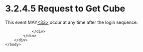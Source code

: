 <html dir="LTR" xmlns:mshelp="http://msdn.microsoft.com/mshelp" xmlns:ddue="http://ddue.schemas.microsoft.com/authoring/2003/5" xmlns:xlink="http://www.w3.org/1999/xlink" xmlns:tool="http://www.microsoft.com/tooltip">
    <head>
        <meta http-equiv="Content-Type" content="text/html; CHARSET=utf-8"></meta>
        <meta name="save" content="history"></meta>
        <title>3.2.4.5 Request to Get Cube</title>
        <xml>
            <mshelp:toctitle title="3.2.4.5 Request to Get Cube"></mshelp:toctitle>
            <mshelp:rltitle title="[MS-SSAS8]: Request to Get Cube"></mshelp:rltitle>
            <mshelp:keyword index="A" term="970b2bd6-dcdb-42c1-a6de-62feec04a181"></mshelp:keyword>
            <mshelp:attr name="DCSext.ContentType" value="open specification"></mshelp:attr>
            <mshelp:attr name="AssetID" value="970b2bd6-dcdb-42c1-a6de-62feec04a181"></mshelp:attr>
            <mshelp:attr name="TopicType" value="kbRef"></mshelp:attr>
            <mshelp:attr name="DCSext.Title" value="[MS-SSAS8]: Request to Get Cube" />
        </xml>
    </head>
    <body>
        <div id="header">
            <h1 class="heading">3.2.4.5 Request to Get Cube</h1>
        </div>
        <div id="mainSection">
            <div id="mainBody">
                <div id="allHistory" class="saveHistory"></div>
                <div id="sectionSection0" class="section" name="collapseableSection">
                    

<p>This event MAY<a id="Appendix_A_Target_33"></a><a href="05c9e5c4-4566-418c-a56e-69fca8d73f4b.htm#Appendix_A_33" aria-label="Product behavior note 33">&lt;33&gt;</a> occur at
any time after the login sequence. </p>


                </div>
            </div>
        </div>
    </body>
</html>